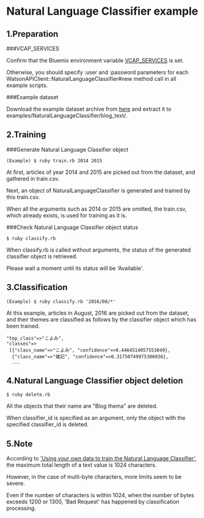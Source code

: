 ﻿Natural Language Classifier example
===================================


1.Preparation
-----------

###VCAP_SERVICES

Confirm that the Bluemix environment variable [VCAP_SERVICES](http://www.ibm.com/watson/developercloud/doc/getting_started/gs-variables.shtml#vcapServices) is set.

Otherwise, you should specify :user and :password parameters for each WatsonAPIClient::NaturalLanguageClassifier#new method call in all example scripts.

###Example dataset

Download the example dataset archive from [here](http://hosi.org/a/blog_text.zip) and extract it to examples/NaturalLanguageClassifier/blog_text/.


2.Training
--------

###Generate Natural Language Classifier object

```
(Example) $ ruby train.rb 2014 2015
```

At first, articles of year 2014 and 2015 are picked out from the dataset, and gathered in train.csv.

Next, an object of NaturalLanguageClassifier is generated and trained by this train.csv.

When all the arguments such as 2014 or 2015 are omitted, the train.csv, which already exists, is used for training as it is.

###Check Natural Language Classifier object status

```
$ ruby classify.rb
```

When classify.rb is called without arguments, the status of the generated classifier object is retrieved.

Please wait a moment until its status will be 'Available'.


3.Classification
--------------

```
(Example) $ ruby classify.rb '2016/08/*'
```

At this example, articles in August, 2016 are picked out from the dataset, and their themes are classified as follows by the classifier object which has been trained.

```
"top_class"=>"こよみ",
"classes"=>
 [{"class_name"=>"こよみ", "confidence"=>0.4464514057553849},
  {"class_name"=>"雑記", "confidence"=>0.31750749975306036},
  ...
```


4.Natural Language Classifier object deletion
-------------------------------------------

```
$ ruby delete.rb
```

All the objects that their name are "Blog thema" are deleted.

When classifier_id is specified as an argument, only the object with the specified classifier_id is deleted.


5.Note
----

According to ['Using your own data to train the Natural Language Classifier'](http://www.ibm.com/watson/developercloud/doc/nl-classifier/data_format.shtml), the maximum total length of a text value is 1024 characters.

However, in the case of multi-byte characters, more limits seem to be severe.

Even if the number of characters is within 1024, when the number of bytes exceeds 1200 or 1300, 'Bad Request' has happened by classification processing.

